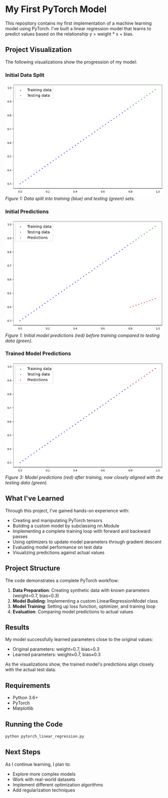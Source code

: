 # My First PyTorch Model

This repository contains my first implementation of a machine learning model using PyTorch. I've built a linear regression model that learns to predict values based on the relationship y = weight * x + bias.

## Project Visualization

The following visualizations show the progression of my model:

### Initial Data Split
![Training and Testing Data Split](images/data_split.png)
*Figure 1: Data split into training (blue) and testing (green) sets.*

### Initial Predictions
![Initial Model Predictions](images/initial_predictions.png)
*Figure 1: Initial model predictions (red) before training compared to testing data (green).*

### Trained Model Predictions
![Trained Model Predictions](images/trained_predictions.png)
*Figure 3: Model predictions (red) after training, now closely aligned with the testing data (green).*

## What I've Learned

Through this project, I've gained hands-on experience with:

- Creating and manipulating PyTorch tensors
- Building a custom model by subclassing nn.Module
- Implementing a complete training loop with forward and backward passes
- Using optimizers to update model parameters through gradient descent
- Evaluating model performance on test data
- Visualizing predictions against actual values

## Project Structure

The code demonstrates a complete PyTorch workflow:

1. **Data Preparation**: Creating synthetic data with known parameters (weight=0.7, bias=0.3)
2. **Model Building**: Implementing a custom LinearRegressionModel class
3. **Model Training**: Setting up loss function, optimizer, and training loop
4. **Evaluation**: Comparing model predictions to actual values

## Results

My model successfully learned parameters close to the original values:
- Original parameters: weight=0.7, bias=0.3
- Learned parameters: weight≈0.7, bias≈0.3

As the visualizations show, the trained model's predictions align closely with the actual test data.

## Requirements

- Python 3.6+
- PyTorch
- Matplotlib

## Running the Code

```bash
python pytorch_linear_regression.py
```

## Next Steps

As I continue learning, I plan to:
- Explore more complex models
- Work with real-world datasets
- Implement different optimization algorithms
- Add regularization techniques
